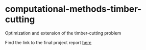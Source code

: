 # computational-methods-timber-cutting
Optimization and extension of the timber-cutting problem

Find the link to the final project report [here](https://github.com/mamoesta/computational-methods-timber-cutting/blob/master/Comp_Methods_FinalP_Martin_Moesta.pdf)
